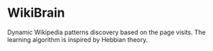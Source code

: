 # WikiBrain
Dynamic Wikipedia patterns discovery based on the page visits. The learning algorithm is inspired by Hebbian theory.
